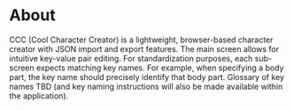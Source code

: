 # About
CCC (Cool Character Creator) is a lightweight, browser-based character creator with JSON import and export features.
The main screen allows for intuitive key-value pair editing. For standardization purposes, each sub-screen expects matching key names.
For example, when specifying a body part, the key name should precisely identify that body part.
Glossary of key names TBD (and key naming instructions will also be made available within the application).

